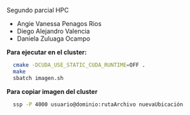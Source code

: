 Segundo parcial HPC

- Angie Vanessa Penagos Rios
- Diego Alejandro Valencia
- Daniela Zuluaga Ocampo 

**Para ejecutar en el cluster:**
```bash
  cmake -DCUDA_USE_STATIC_CUDA_RUNTIME=OFF .
  make
  sbatch imagen.sh
```

**Para copiar imagen del cluster**
```bash
  ssp -P 4000 usuario@dominio:rutaArchivo nuevaUbicación 
```
